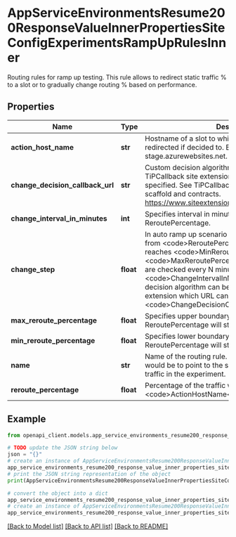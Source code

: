 # AppServiceEnvironmentsResume200ResponseValueInnerPropertiesSiteConfigExperimentsRampUpRulesInner

Routing rules for ramp up testing. This rule allows to redirect static traffic % to a slot or to gradually change routing % based on performance.

## Properties

Name | Type | Description | Notes
------------ | ------------- | ------------- | -------------
**action_host_name** | **str** | Hostname of a slot to which the traffic will be redirected if decided to. E.g. myapp-stage.azurewebsites.net. | [optional] 
**change_decision_callback_url** | **str** | Custom decision algorithm can be provided in TiPCallback site extension which URL can be specified. See TiPCallback site extension for the scaffold and contracts. https://www.siteextensions.net/packages/TiPCallback/ | [optional] 
**change_interval_in_minutes** | **int** | Specifies interval in minutes to reevaluate ReroutePercentage. | [optional] 
**change_step** | **float** | In auto ramp up scenario this is the step to add/remove from &lt;code&gt;ReroutePercentage&lt;/code&gt; until it reaches  &lt;code&gt;MinReroutePercentage&lt;/code&gt; or &lt;code&gt;MaxReroutePercentage&lt;/code&gt;. Site metrics are checked every N minutes specified in &lt;code&gt;ChangeIntervalInMinutes&lt;/code&gt;. Custom decision algorithm can be provided in TiPCallback site extension which URL can be specified in &lt;code&gt;ChangeDecisionCallbackUrl&lt;/code&gt;. | [optional] 
**max_reroute_percentage** | **float** | Specifies upper boundary below which ReroutePercentage will stay. | [optional] 
**min_reroute_percentage** | **float** | Specifies lower boundary above which ReroutePercentage will stay. | [optional] 
**name** | **str** | Name of the routing rule. The recommended name would be to point to the slot which will receive the traffic in the experiment. | [optional] 
**reroute_percentage** | **float** | Percentage of the traffic which will be redirected to &lt;code&gt;ActionHostName&lt;/code&gt;. | [optional] 

## Example

```python
from openapi_client.models.app_service_environments_resume200_response_value_inner_properties_site_config_experiments_ramp_up_rules_inner import AppServiceEnvironmentsResume200ResponseValueInnerPropertiesSiteConfigExperimentsRampUpRulesInner

# TODO update the JSON string below
json = "{}"
# create an instance of AppServiceEnvironmentsResume200ResponseValueInnerPropertiesSiteConfigExperimentsRampUpRulesInner from a JSON string
app_service_environments_resume200_response_value_inner_properties_site_config_experiments_ramp_up_rules_inner_instance = AppServiceEnvironmentsResume200ResponseValueInnerPropertiesSiteConfigExperimentsRampUpRulesInner.from_json(json)
# print the JSON string representation of the object
print(AppServiceEnvironmentsResume200ResponseValueInnerPropertiesSiteConfigExperimentsRampUpRulesInner.to_json())

# convert the object into a dict
app_service_environments_resume200_response_value_inner_properties_site_config_experiments_ramp_up_rules_inner_dict = app_service_environments_resume200_response_value_inner_properties_site_config_experiments_ramp_up_rules_inner_instance.to_dict()
# create an instance of AppServiceEnvironmentsResume200ResponseValueInnerPropertiesSiteConfigExperimentsRampUpRulesInner from a dict
app_service_environments_resume200_response_value_inner_properties_site_config_experiments_ramp_up_rules_inner_from_dict = AppServiceEnvironmentsResume200ResponseValueInnerPropertiesSiteConfigExperimentsRampUpRulesInner.from_dict(app_service_environments_resume200_response_value_inner_properties_site_config_experiments_ramp_up_rules_inner_dict)
```
[[Back to Model list]](../README.md#documentation-for-models) [[Back to API list]](../README.md#documentation-for-api-endpoints) [[Back to README]](../README.md)


